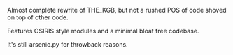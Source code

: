 Almost complete rewrite of THE_KGB, but not a rushed POS of code shoved on top of other code.

Features OSIRIS style modules and a minimal bloat free codebase.



It's still arsenic.py for throwback reasons.
